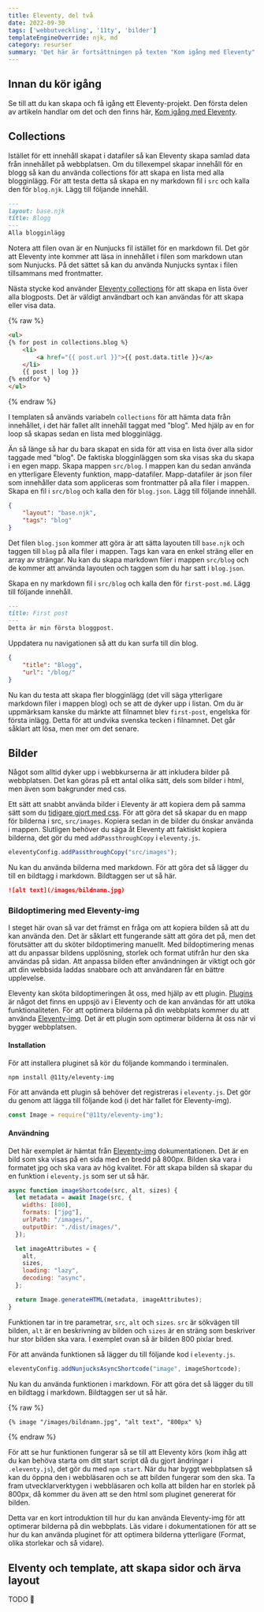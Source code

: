 ```yaml
---
title: Eleventy, del två
date: 2022-09-30
tags: ['webbutveckling', '11ty', 'bilder']
templateEngineOverride: njk, md
category: resurser
summary: 'Det här är fortsättningen på texten "Kom igång med Eleventy" och det är en del av resurser för kursen Webbutveckling 2.'
---
```


## Innan du kör igång

Se till att du kan skapa och få igång ett Eleventy-projekt. Den första delen av artikeln handlar om det och den finns här, [Kom igång med Eleventy](/posts/kom-igang-med-eleventy/).

## Collections

Istället för ett innehåll skapat i datafiler så kan Eleventy skapa samlad data från innehållet på webbplatsen. Om du tillexempel skapar innehåll för en blogg så kan du använda collections för att skapa en lista med alla blogginlägg. För att testa detta så skapa en ny markdown fil i `src` och kalla den för `blog.njk`. Lägg till följande innehåll.

```markdown
---
layout: base.njk
title: Blogg
---
Alla blogginlägg
```

Notera att filen ovan är en Nunjucks fil istället för en markdown fil. Det gör att Eleventy inte kommer att läsa in innehållet i filen som markdown utan som Nunjucks. På det sättet så kan du använda Nunjucks syntax i filen tillsammans med frontmatter.

Nästa stycke kod använder [Eleventy collections](https://www.11ty.dev/docs/collections/) för att skapa en lista över alla blogposts. Det är väldigt användbart och kan användas för att skapa eller visa data.

{% raw %}
```html
<ul>
{% for post in collections.blog %}
    <li>
        <a href="{{ post.url }}">{{ post.data.title }}</a>
    </li>
    {{ post | log }}
{% endfor %}
</ul>
```
{% endraw %}

I templaten så används variabeln `collections` för att hämta data från innehållet, i det här fallet allt innehåll taggat med "blog". Med hjälp av en for loop så skapas sedan en lista med blogginlägg.

Än så länge så har du bara skapat en sida för att visa en lista över alla sidor taggade med "blog". De faktiska blogginläggen som ska visas ska du skapa i en egen mapp. Skapa mappen `src/blog`. I mappen kan du sedan använda en ytterligare Eleventy funktion, mapp-datafiler. Mapp-datafiler är json filer som innehåller data som appliceras som frontmatter på alla filer i mappen. Skapa en fil i `src/blog` och kalla den för `blog.json`. Lägg till följande innehåll.

```json
{
    "layout": "base.njk",
    "tags": "blog"
}
```

Det filen `blog.json` kommer att göra är att sätta layouten till `base.njk` och taggen till `blog` på alla filer i mappen. Tags kan vara en enkel sträng eller en array av strängar. Nu kan du skapa markdown filer i mappen `src/blog` och de kommer att använda layouten och taggen som du har satt i `blog.json`.

Skapa en ny markdown fil i `src/blog` och kalla den för `first-post.md`. Lägg till följande innehåll.

```markdown
---
title: First post
---
Detta är min första bloggpost.
``` 

Uppdatera nu navigationen så att du kan surfa till din blog.

```json
{
    "title": "Blogg",
    "url": "/blog/"
}
```

Nu kan du testa att skapa fler blogginlägg (det vill säga ytterligare markdown filer i mappen blog) och se att de dyker upp i listan. Om du är uppmärksam kanske du märkte att filnamnet blev `first-post`, engelska för första inlägg. Detta för att undvika svenska tecken i filnamnet. Det går såklart att lösa, men mer om det senare.

## Bilder

Något som alltid dyker upp i webbkurserna är att inkludera bilder på webbplatsen. Det kan göras på ett antal olika sätt, dels som bilder i html, men även som bakgrunder med css.

Ett sätt att snabbt använda bilder i Eleventy är att kopiera dem på samma sätt som du [tidigare gjort med css](/posts/kom-igang-med-eleventy/#css). För att göra det så skapar du en mapp för bilderna i src, ```src/images```. Kopiera sedan in de bilder du önskar använda i mappen.
Slutligen behöver du säga åt Eleventy att faktiskt kopiera bilderna, det gör du med ```addPassthroughCopy``` i ```eleventy.js```.

```javascript
eleventyConfig.addPassthroughCopy("src/images");
```

Nu kan du använda bilderna med markdown. För att göra det så lägger du till en bildtagg i markdown. Bildtaggen ser ut så här.

```markdown
![alt text](/images/bildnamn.jpg)
```

### Bildoptimering med Eleventy-img

I steget här ovan så var det främst en fråga om att kopiera bilden så att du kan använda den. Det är såklart ett fungerande sätt att göra det på, men det förutsätter att du sköter bildoptimering manuellt. Med bildoptimering menas att du anpassar bildens upplösning, storlek och format utifrån hur den ska användas på sidan. Att anpassa bilden efter användningen är viktigt och gör att din webbsida laddas snabbare och att användaren får en bättre upplevelse.

Eleventy kan sköta bildoptimeringen åt oss, med hjälp av ett plugin. [Plugins](https://www.npmjs.com/search?q=eleventy-plugin) är något det finns en uppsjö av i Eleventy och de kan användas för att utöka funktionaliteten. För att optimera bilderna på din webbplats kommer du att använda [Eleventy-img](https://www.11ty.dev/docs/plugins/image/). Det är ett plugin som optimerar bilderna åt oss när vi bygger webbplatsen. 

#### Installation

För att installera pluginet så kör du följande kommando i terminalen.

```bash
npm install @11ty/eleventy-img
```

För att använda ett plugin så behöver det registreras i ```eleventy.js```. Det gör du genom att lägga till följande kod (i det här fallet för Eleventy-img).

```javascript
const Image = require("@11ty/eleventy-img");
```

#### Användning

Det här exemplet är hämtat från [Eleventy-img](https://www.11ty.dev/docs/plugins/image/) dokumentationen. Det är en bild som ska visas på en sida med en bredd på 800px. Bilden ska vara i formatet jpg och ska vara av hög kvalitet. För att skapa bilden så skapar du en funktion i ```eleventy.js``` som ser ut så här.

```javascript
async function imageShortcode(src, alt, sizes) {
  let metadata = await Image(src, {
    widths: [800],
    formats: ["jpg"],
    urlPath: "/images/",
    outputDir: "./dist/images/",
  });

  let imageAttributes = {
    alt,
    sizes,
    loading: "lazy",
    decoding: "async",
  };

  return Image.generateHTML(metadata, imageAttributes);
}
```

Funktionen tar in tre parametrar, ```src```, ```alt``` och ```sizes```. ```src``` är sökvägen till bilden, ```alt``` är en beskrivning av bilden och ```sizes``` är en sträng som beskriver hur stor bilden ska vara. I exemplet ovan så är bilden 800 pixlar bred.

För att använda funktionen så lägger du till följande kod i ```eleventy.js```.

```javascript
eleventyConfig.addNunjucksAsyncShortcode("image", imageShortcode);
```

Nu kan du använda funktionen i markdown. För att göra det så lägger du till en bildtagg i markdown. Bildtaggen ser ut så här.

{% raw %}
```markdown
{% image "/images/bildnamn.jpg", "alt text", "800px" %}
```
{% endraw %}

För att se hur funktionen fungerar så se till att Eleventy körs (kom ihåg att du kan behöva starta om ditt start script då du gjort ändringar i ```.eleventy.js```), det gör du med ```npm start```. När du har byggt webbplatsen så kan du öppna den i webbläsaren och se att bilden fungerar som den ska. Ta fram utvecklarverktygen i webbläsaren och kolla att bilden har en storlek på 800px, då kommer du även att se den html som pluginet genererat för bilden.

Detta var en kort introduktion till hur du kan använda Eleventy-img för att optimerar bilderna på din webbplats. Läs vidare i dokumentationen för att se hur du kan använda pluginet för att optimera bilderna ytterligare (Format, olika storlekar och så vidare).

## Elventy och template, att skapa sidor och ärva layout

TODO 🙂